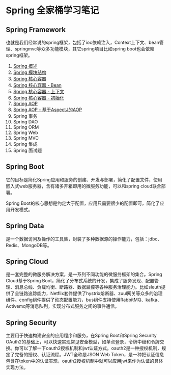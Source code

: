 # Spring 全家桶学习笔记

## Spring Framework

也就是我们经常说的spring框架，包括了ioc依赖注入，Context上下文、bean管理、springmvc等众多功能模块，其它spring项目比如spring boot也会依赖spring框架。

1. [Spring 概述](https://github.com/HomanLiang/study-demo/blob/main/jvm-demo/document2/chapter1_1.md)
2. [Spring 模块结构](https://github.com/HomanLiang/study-demo/blob/main/jvm-demo/document2/chapter1_2.md)
3. [Spring 核心容器](https://github.com/HomanLiang/study-demo/blob/main/jvm-demo/document2/chapter1_3.md)
4. [Spring 核心容器 - Bean](https://github.com/HomanLiang/study-demo/blob/main/jvm-demo/document2/chapter1_4.md)
5. [Spring 核心容器 - 上下文](https://github.com/HomanLiang/study-demo/blob/main/jvm-demo/document2/chapter1_5.md)
6. [Spring 核心容器  - 初始化](https://github.com/HomanLiang/study-demo/blob/main/jvm-demo/document2/chapter1_6.md)
7. [Spring AOP](https://github.com/HomanLiang/study-demo/blob/main/jvm-demo/document2/chapter1_6.md)
8. [Spring AOP - 基于AspectJ的AOP](https://github.com/HomanLiang/study-demo/blob/main/jvm-demo/document2/chapter1_6.md)
9. Spring 事务
10. Spring DAO
11. Spring ORM
12. Spring Web
13. Spring MVC
14. Spring 集成
15. Spring 面试题



## Spring Boot

它的目标是简化Spring应用和服务的创建、开发与部署，简化了配置文件，使用嵌入式web服务器，含有诸多开箱即用的微服务功能，可以和spring cloud联合部署。

Spring Boot的核心思想是约定大于配置，应用只需要很少的配置即可，简化了应用开发模式。



## Spring Data

是一个数据访问及操作的工具集，封装了多种数据源的操作能力，包括：jdbc、Redis、MongoDB等。



## Spring Cloud

是一套完整的微服务解决方案，是一系列不同功能的微服务框架的集合。Spring Cloud基于Spring Boot，简化了分布式系统的开发，集成了服务发现、配置管理、消息总线、负载均衡、断路器、数据监控等各种服务治理能力。比如sleuth提供了全链路追踪能力，Netflix套件提供了hystrix熔断器、zuul网关等众多的治理组件。config组件提供了动态配置能力，bus组件支持使用RabbitMQ、kafka、Activemq等消息队列，实现分布式服务之间的事件通信。



## Spring Security

主要用于快速构建安全的应用程序和服务，在Spring Boot和Spring Security OAuth2的基础上，可以快速实现常见安全模型，如单点登录，令牌中继和令牌交换。你可以了解一下oauth2授权机制和jwt认证方式。oauth2是一种授权机制，规定了完备的授权、认证流程。JWT全称是JSON Web Token，是一种把认证信息包含在token中的认证实现，oauth2授权机制中就可以应用jwt来作为认证的具体实现方法。


